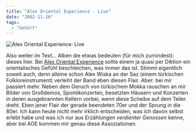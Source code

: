```yaml
---
title: "Alex Oriental Experience - Live"
date: "2002-11-26"
tags:
  - "Gehört"
---
```


![Alex Oriental Experience: Live](/img/couchblog/alex.jpg)

Also weiter im Text… Alben die etwas bedeuten (für mich zumindest): dieses hier. Bei [Alex Oriental Experience](https://web.archive.org/web/20030706112010/http://www.wiskarecords.de/seiten/themen/bio.html "Sorry, die Frames sind einfach zu hässlich") sollte einem ja quasi per Diktion ein orientalisches Gefühl beschleichen, was immer das ist. Stimmt eigentlich soweit auch, denn alleine schon Alex Wiska an der Saz (einem türkischen Folkloreinstrument) verleiht der Band eben diesen Flair. Aber: bei mir passiert mehr. Neben dem Geruch von türkischem Mokka rauschen an mir Bilder von Großdemos, Spontikonzerten, besetzten Häusern und Konzerten in deren ausgebrannten Kellern vorbei, wenn diese Scheibe auf dem Teller dreht. Eben jener Flair der gerade beendeten 70er und der Sprung in die 80er. Ich kann heute nicht mehr irklich entscheiden, was ich davon selbst erlebt habe und was ich nur aus Erzählungen _verdienter Genossen_ kenne, aber bei AOE kommen mir genau diese Assoziationen.

